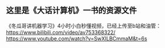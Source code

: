 ## 这里是《大话计算机》一书的资源文件

《冬瓜哥讲机器学习》4小时小白秒懂视频，已经上传至b站和油管：
https://www.bilibili.com/video/av753368322/
https://www.youtube.com/watch?v=SwXILBCmmaM&t=6s
